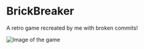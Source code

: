 # BrickBreaker
A retro game recreated by me with broken commits!

<img src="https://cdn.discordapp.com/attachments/1030532151273324575/1100518451845529741/Screenshot_2023-04-25_161132.jpg" alt="Image of the game">
